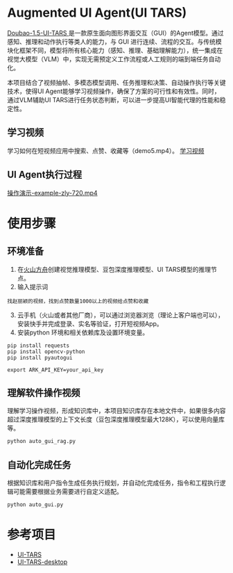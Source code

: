 # Augmented UI Agent(UI TARS)
[Doubao-1.5-UI-TARS ](https://www.volcengine.com/docs/82379/1536429)是一款原生面向图形界面交互（GUI）的Agent模型。通过感知、推理和动作执行等类人的能力，与 GUI 进行连续、流程的交互。与传统模块化框架不同，模型将所有核心能力（感知、推理、基础理解能力），统一集成在视觉大模型（VLM）中，实现无需预定义工作流程或人工规则的端到端任务自动化。

本项目结合了视频抽帧、多模态模型调用、任务推理和决策、自动操作执行等关键技术，使得UI Agent能够学习视频操作，确保了方案的可行性和有效性。同时，通过VLM辅助UI TARS进行任务状态判断，可以进一步提高UI智能代理的性能和稳定性。

## 学习视频
学习如何在短视频应用中搜索、点赞、收藏等（demo5.mp4）。
[学习视频](https://www.bilibili.com/video/BV1NjGCzyE1W/?vd_source=35bc330215defaf7822ec0773babe95f)
## UI Agent执行过程
[操作演示-example-zly-720.mp4](https://www.bilibili.com/video/BV1NjGCzyEfz/?vd_source=35bc330215defaf7822ec0773babe95f)

# 使用步骤
## 环境准备
1. 在[火山方舟](https://www.volcengine.com/docs/82379/1099455)创建视觉推理模型、豆包深度推理模型、UI TARS模型的推理节点。
2. 输入提示词
```text
找赵丽颖的视频，找到点赞数量1000以上的视频给点赞和收藏
```
3. 云手机（火山或者其他厂商），可以通过浏览器浏览（理论上客户端也可以），安装快手并完成登录、实名等验证，打开短视频App。
4. 安装python 环境和相关依赖库及设置环境变量。
```shell
pip install requests
pip install opencv-python
pip install pyautogui

export ARK_API_KEY=your_api_key
```
## 理解软件操作视频
理解学习操作视频，形成知识库中，本项目知识库存在本地文件中，如果很多内容超过深度推理模型的上下文长度（豆包深度推理模型最大128K），可以使用向量库等。
```python
python auto_gui_rag.py
```

## 自动化完成任务
根据知识库和用户指令生成任务执行规划，并自动化完成任务，指令和工程执行逻辑可能需要根据业务需要进行自定义适配。
```python
python auto_gui.py
```

# 参考项目
- [UI-TARS](https://github.com/bytedance/UI-TARS)
- [UI-TARS-desktop](https://github.com/bytedance/UI-TARS-desktop)